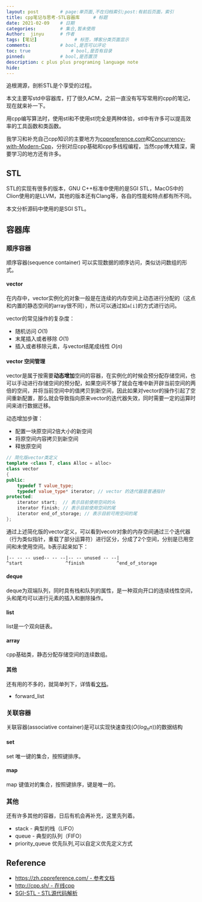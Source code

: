 ```yaml
---
layout: post        # page:单页面,不在归档索引;post:有前后页面，索引
title: cpp笔记与思考-STL容器库     # 标题
date: 2021-02-09    # 日期
categories:         # 集合,暂未使用
Author:  jinyu      # 作者
tags: [笔记]              # 标签，博客分类页面显示
comments:           # bool,是否可以评论
toc: true               # bool,是否有目录
pinned:             # bool,是否置顶
description: c plus plus programing language note
hide: 
---
```


追根溯源，剖析STL是个享受的过程。

本文主要写std中容器库，打了很久ACM，之前一直没有写写常用的cpp的笔记，现在就来补一下。

用cpp编写算法时，使用stl和不使用stl完全是两种体验，stl中有许多可以提高效率的工具函数和类函数。 

<!-- more -->

我学习和补充自己cpp知识的主要地方为[cppreference.com](https://zh.cppreference.com/w/%E9%A6%96%E9%A1%B5)和[Concurrency-with-Modern-Cpp](https://github.com/xiaoweiChen/Concurrency-with-Modern-Cpp)，分别对应cpp基础和cpp多线程编程，当然cpp博大精深，需要学习的地方还有许多。

## STL

STL的实现有很多的版本，GNU C++标准中使用的是SGI STL，MacOS中的Clion使用的是LLVM，其他的版本还有Clang等，各自的性能和特点都有所不同。

本文分析源码中使用的是SGI STL。

## 容器库

### 顺序容器

顺序容器(sequence container)
可以实现数据的顺序访问，类似访问数组的形式。


#### vector

在内存中，vector实例化的对象一般是在连续的内存空间上动态进行分配的（这点和内置的静态空间的array很不同），所以可以通过如`a[i]`的方式进行访问。

vector的常见操作的复杂度：

* 随机访问 $O(1)$
* 末尾插入或者移除 $O(1)$
* 插入或者移除元素，与vector结尾成线性 $O(n)$

#### vector 空间管理

vector是属于按需要**动态增加**空间的容器，在实例化的时候会预分配存储空间，也可以手动进行存储空间的预分配，如果空间不够了就会在堆中新开辟当前空间的两倍的空间，并将当前空间中的值拷贝到新空间，因此如果对vector的操作引起了空间重新配置，那么就会导致指向原来vector的迭代器失效，同时需要一定的运算时间来进行数据迁移。

动态增加步骤：

* 配置一块原空间2倍大小的新空间
* 将原空间内容拷贝到新空间
* 释放原空间

```c++
// 简化版vector类定义
template <class T, class Alloc = alloc>
class vector
{
public:
    typedef T value_type;
    typedef value_type* iterator; // vector 的迭代器是普通指针
protected:
    iterator start;  // 表示目前使用空间的头
    iterator finish; // 表示目前使用空间的尾
    iterator end_of_storage; // 表示目前可用空间的尾
};
```

通过上述简化版的vector定义，可以看到vecotr对象的内存空间通过三个迭代器（行为类似指针，重载了部分运算符）进行区分，分成了2个空间，分别是已用空间和未使用空间。b表示起来如下：

```
|-- -- -- used-- -- --|-- -- unused -- --|
^start                ^finish            ^end_of_storage 
```

#### deque

deque为双端队列，同时具有栈和队列的属性，是一种双向开口的连续线性空间，头和尾均可以进行元素的插入和删除操作。

#### list

list是一个双向链表。

#### array

cpp基础类，静态分配存储空间的连续数组。

#### 其他

还有用的不多的，就简单列下，详情看[文档](https://zh.cppreference.com/w/cpp/container)。

* forward\_list

### 关联容器

关联容器(associative container)是可以实现快速查找($O(log_n n)$)的数据结构

#### set

set 唯一键的集合，按照键排序。

#### map



map 键值对的集合，按照键排序，键是唯一的。

### 其他

还有许多其他的容器，日后有机会再补充，这里先列着。

* stack - 典型的栈（LIFO）
* queue - 典型的队列（FIFO）
* priority\_queue 优先队列,可以自定义优先定义方式

## Reference

* [https://zh.cppreference.com/ - 参考文档](https://zh.cppreference.com/)
* [http://cpp.sh/ - 在线cpp](http://cpp.sh/)
* [SGI-STL - STL源代码解析](https://github.com/steveLauwh/SGI-STL/)

